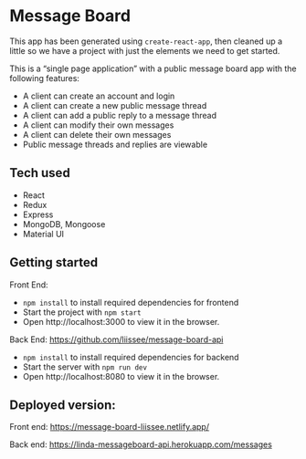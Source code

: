# Message Board 

This app has been generated using `create-react-app`, then cleaned up a little so we have a project with just the elements we need to get started.

This is a “single page application” with a public message board app with the following features:  

- A client can create an account and login 
- A client can create a new public message thread  
- A client can add a public reply to a message thread  
- A client can modify their own messages  
- A client can delete their own messages  
- Public message threads and replies are viewable  


## Tech used
- React
- Redux
- Express
- MongoDB, Mongoose
- Material UI

## Getting started

Front End:
- `npm install` to install required dependencies for frontend
- Start the project with `npm start` 
- Open http://localhost:3000 to view it in the browser.

Back End: https://github.com/liissee/message-board-api 
- `npm install` to install required dependencies for backend
- Start the server with `npm run dev`
- Open http://localhost:8080 to view it in the browser.

## Deployed version:
Front end:
https://message-board-liissee.netlify.app/

Back end: 
https://linda-messageboard-api.herokuapp.com/messages